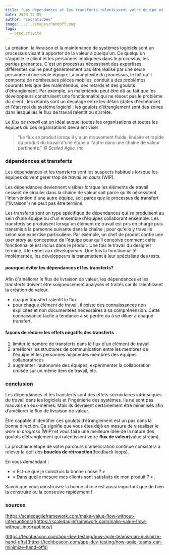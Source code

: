 ```yaml
---
title: "Les dépendances et les transferts ralentissent votre équipe et votre organisation"
date: 2023-12-09
author: "socraticDev"
image: ../../images/handoff.png
tags:
  - productivité
---
```


La création, la livraison et la maintenance de systèmes logiciels sont un processus visant à
apporter de la valeur à quelqu'un. Ce quelqu'un s'appelle le client et
les personnes impliquées dans le processus, les parties prenantes. C'est un processus
nécessitant des expertises différentes qui ne peut généralement pas être réalisé par une seule
personne ni une seule équipe. La complexité du processus, le fait qu'il
comporte de nombreuses pièces mobiles, conduit à des problèmes courants tels
que des malentendus, des retards et des goulots d'étranglement. Par exemple, un malentendu peut être dû au fait que les développeurs construisent
une fonctionnalité qui ne résout pas le problème du client ; les retards sont un décalage
entre les délais (dates d'échéance) et l'état réel du système logiciel ;
les goulots d’étranglement sont des zones dans lesquelles le flux de travail ralentit ou s’arrête.

Le _flux de travail_ est un idéal auquel toutes les organisations et toutes les équipes du
ces organisations devraient viser

> "Le flux se produit lorsqu'il y a un mouvement fluide, linéaire et rapide du produit du travail d'une étape à l'autre dans une chaîne de valeur pertinente."
> <cite>© Scaled Agile, Inc.</cite>

### dépendences et transferts

Les dépendances et les transferts sont les suspects habituels lorsque les équipes doivent gérer
trop de _travail en cours_ (WIP).

Les dépendances deviennent visibles lorsque les éléments de travail cessent de circuler dans la chaîne de valeur
soit parce qu'ils nécessitent l'intervention d'une autre équipe, soit parce que
le processus de transfert ("livraison") ne peut pas être terminé.

Les transferts sont un type spécifique de dépendances qui se produisent au sein
d'une équipe ou d'un ensemble d'équipes collaborant ensemble. Les transferts se
produisent lorsqu'un élément de travail est pris en charge puis transmis à la personne
suivante dans la chaîne ; pour qu'elle y travaille selon son expertise
particulière. Par exemple, un chef de produit confie une _user story_ au
concepteur de l'équipe pour qu'il conçoive comment cette fonctionnalité
est inclus dans le produit. Une fois le travail du designer terminé, il le remet
aux développeurs. Une fois la fonctionnalité implémentée, les développeurs la transmettent
à leur spécialiste des tests.

#### pourquoi éviter les dépendances et les transferts?

Afin d'améliorer le flux de livraison de valeur, les dépendances et les transferts doivent être
soigneusement analysés et traités car ils ralentissent la création de valeur.

- chaque transfert ralentit le flux
- pour chaque élément de travail, il existe des connaissances non explicites et non documentées nécessaires à sa compréhension.
  Cette connaissance tacite a tendance à se perdre ou à se diluer à chaque transfert.

#### façons de réduire les effets négatifs des transferts

1. limiter le nombre de transferts dans le flux d'un élément de travail
2. améliorer les structures de communication entre les membres de l'équipe et les personnes adjacentes
   membres des équipes collaboratrices
3. augmenter l'autonomie des équipes, expérimenter la collaboration croisée sur
   un même item de travail, etc.

### conclusion

Les dépendances et les transferts sont des effets secondaires intrinsèques du travail dans les logiciels
et l'ingénierie des systèmes. Ils ne sont pas mauvais en eux-mêmes. Mais ils
devraient certainement être minimisés afin d’améliorer le flux de livraison de valeur.

Être capable d’identifier ces goulots d’étranglement est un pas dans la bonne direction. Ça
signifie que vous êtes déjà en mesure de visualiser le _work in progress_ (WIP)
et vous faire une meilleure idée de la nature des goulots d’étranglement qui
ralentissent votre **flux de valeur**(value stream).

La prochaine étape de votre parcours d'amélioration continue consistera à
relever le défi des **boucles de rétroaction**(feedback loops).

En vous demandant :

- « Est-ce que je construis la bonne chose ? »
- « Dans quelle mesure mes clients sont satisfaits de mon produit ? » .

Savoir que vous construisez la bonne chose est aussi important que de bien la
construire ou la construire rapidement !

### sources

[https://scaledagileframework.com/make-value-flow-without-interruptions/](https://scaledagileframework.com/make-value-flow-without-interruptions/)

[https://techbeacon.com/app-dev-testing/how-agile-teams-can-minimize-hand-offs](https://techbeacon.com/app-dev-testing/how-agile-teams-can-minimize-hand-offs)
